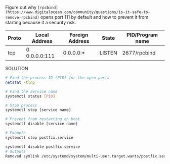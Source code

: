 Figure out why `[rpcbind](https://www.digitalocean.com/community/questions/is-it-safe-to-remove-rpcbind)` opens port 111 by default and how to prevent it from starting because it a security risk.

| Proto  | Local Address | Foreign Address | State  | PID/Program name |
|--------|---------------|-----------------|--------|------------------|
| tcp    | 0 0.0.0.0:111 | 0.0.0.0:*       | LISTEN | 2677/rpcbind     |

SOLUTION

```sh
# Find the process ID (PID) for the open ports
netstat -tlnp

# Find the service name
systemctl status [PID]

# Stop process
systemctl stop [service name]

# Prevent from restarting on boot
systemctl disable [service name]

# Example
systemctl stop postfix.service

systemctl disable postfix.service
# Outputs
Removed symlink /etc/systemd/system/multi-user.target.wants/postfix.service.
```